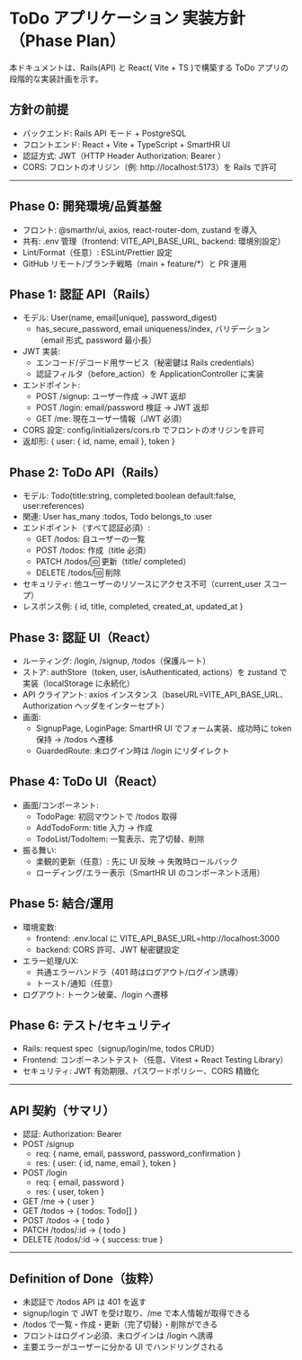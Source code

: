 # ToDo アプリケーション 実装方針（Phase Plan）

本ドキュメントは、Rails(API) と React( Vite + TS )で構築する ToDo アプリの段階的な実装計画を示す。

## 方針の前提

- バックエンド: Rails API モード + PostgreSQL
- フロントエンド: React + Vite + TypeScript + SmartHR UI
- 認証方式: JWT（HTTP Header Authorization: Bearer <token>）
- CORS: フロントのオリジン（例: http://localhost:5173）を Rails で許可

---

## Phase 0: 開発環境/品質基盤

- フロント: @smarthr/ui, axios, react-router-dom, zustand を導入
- 共有: .env 管理（frontend: VITE_API_BASE_URL, backend: 環境別設定）
- Lint/Format（任意）: ESLint/Prettier 設定
- GitHub リモート/ブランチ戦略（main + feature/\*）と PR 運用

## Phase 1: 認証 API（Rails）

- モデル: User(name, email[unique], password_digest)
  - has_secure_password, email uniqueness/index, バリデーション（email 形式, password 最小長）
- JWT 実装:
  - エンコード/デコード用サービス（秘密鍵は Rails credentials）
  - 認証フィルタ（before_action）を ApplicationController に実装
- エンドポイント:
  - POST /signup: ユーザー作成 → JWT 返却
  - POST /login: email/password 検証 → JWT 返却
  - GET /me: 現在ユーザー情報（JWT 必須）
- CORS 設定: config/initializers/cors.rb でフロントのオリジンを許可
- 返却形: { user: { id, name, email }, token }

## Phase 2: ToDo API（Rails）

- モデル: Todo(title:string, completed:boolean default:false, user:references)
- 関連: User has_many :todos, Todo belongs_to :user
- エンドポイント（すべて認証必須）:
  - GET /todos: 自ユーザーの一覧
  - POST /todos: 作成（title 必須）
  - PATCH /todos/:id: 更新（title/ completed）
  - DELETE /todos/:id: 削除
- セキュリティ: 他ユーザーのリソースにアクセス不可（current_user スコープ）
- レスポンス例: { id, title, completed, created_at, updated_at }

## Phase 3: 認証 UI（React）

- ルーティング: /login, /signup, /todos（保護ルート）
- ストア: authStore（token, user, isAuthenticated, actions）を zustand で実装（localStorage に永続化）
- API クライアント: axios インスタンス（baseURL=VITE_API_BASE_URL、Authorization ヘッダをインターセプト）
- 画面:
  - SignupPage, LoginPage: SmartHR UI でフォーム実装、成功時に token 保持 → /todos へ遷移
  - GuardedRoute: 未ログイン時は /login にリダイレクト

## Phase 4: ToDo UI（React）

- 画面/コンポーネント:
  - TodoPage: 初回マウントで /todos 取得
  - AddTodoForm: title 入力 → 作成
  - TodoList/TodoItem: 一覧表示、完了切替、削除
- 振る舞い:
  - 楽観的更新（任意）: 先に UI 反映 → 失敗時ロールバック
  - ローディング/エラー表示（SmartHR UI のコンポーネント活用）

## Phase 5: 結合/運用

- 環境変数:
  - frontend: .env.local に VITE_API_BASE_URL=http://localhost:3000
  - backend: CORS 許可、JWT 秘密鍵設定
- エラー処理/UX:
  - 共通エラーハンドラ（401 時はログアウト/ログイン誘導）
  - トースト/通知（任意）
- ログアウト: トークン破棄、/login へ遷移

## Phase 6: テスト/セキュリティ

- Rails: request spec（signup/login/me, todos CRUD）
- Frontend: コンポーネントテスト（任意、Vitest + React Testing Library）
- セキュリティ: JWT 有効期限、パスワードポリシー、CORS 精緻化

---

## API 契約（サマリ）

- 認証: Authorization: Bearer <token>
- POST /signup
  - req: { name, email, password, password_confirmation }
  - res: { user: { id, name, email }, token }
- POST /login
  - req: { email, password }
  - res: { user, token }
- GET /me → { user }
- GET /todos → { todos: Todo[] }
- POST /todos → { todo }
- PATCH /todos/:id → { todo }
- DELETE /todos/:id → { success: true }

---

## Definition of Done（抜粋）

- 未認証で /todos API は 401 を返す
- signup/login で JWT を受け取り、/me で本人情報が取得できる
- /todos で一覧・作成・更新（完了切替）・削除ができる
- フロントはログイン必須、未ログインは /login へ誘導
- 主要エラーがユーザーに分かる UI でハンドリングされる

